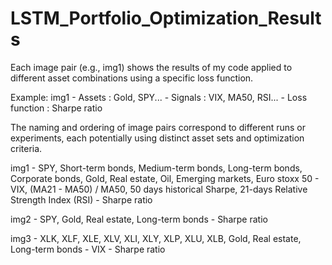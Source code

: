 # LSTM_Portfolio_Optimization_Results

Each image pair (e.g., img1) shows the results of my code applied to different asset combinations using a specific loss function.

Example:
img1 - Assets : Gold, SPY...
	 - Signals : VIX, MA50, RSI...
     - Loss function : Sharpe ratio
	 

The naming and ordering of image pairs correspond to different runs or experiments, each potentially using distinct asset sets and optimization criteria.


img1 - SPY, Short-term bonds, Medium-term bonds, Long-term bonds, Corporate bonds, Gold, 	   Real estate, Oil, Emerging markets, Euro stoxx 50
	 - VIX, (MA21 - MA50) / MA50, 50 days historical Sharpe, 21-days Relative Strength Index (RSI)
	 - Sharpe ratio
	 
img2 - SPY, Gold, Real estate, Long-term bonds
     - Sharpe ratio
	 
img3 - XLK, XLF, XLE, XLV, XLI, XLY, XLP, XLU, XLB, Gold, Real estate, Long-term bonds
	 - VIX
	 - Sharpe ratio